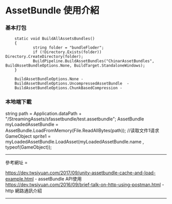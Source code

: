 AssetBundle 使用介紹
===========================

<h3 id="autoescape"> 基本打包 </h3>

        static void BuildAllAssetsBundles()
        {
                string folder = "bundleFloder";                                                                               
                if (!Directory.Exists(folder)) Directory.CreateDirectory(folder);                                                  
                BuildPipeline.BuildAssetBundles("ChinarAssetBundles", BuildAssetBundleOptions.None, BuildTarget.StandaloneWindows); 
        }

        BuildAssetBundleOptions.None - 
        BuildAssetBundleOptions.UncompressedAssetBundle  - 
        BuildAssetBundleOptions.ChunkBasedCompression - 


<h3 id="autoescape"> 本地端下載 </h3>
        string path = Application.dataPath + "/StreamingAssets/sfassetbundle/test.assetbundle";
        AssetBundle myLoadedAssetBundle = AssetBundle.LoadFromMemory(File.ReadAllBytes(path)); //读取文件1请求
        GameObject sprite1 = myLoadedAssetBundle.LoadAsset(myLoadedAssetBundle.name , typeof(GameObject));
        
     
***
參考網址 = 

https://dev.twsiyuan.com/2017/09/unity-assetbundle-cache-and-load-example.html      - assetBundle API使用
https://dev.twsiyuan.com/2016/09/brief-talk-on-http-using-postman.html      - http 網路通訊介紹
***
